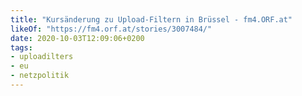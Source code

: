 ```yaml
---
title: "Kursänderung zu Upload-Filtern in Brüssel - fm4.ORF.at"
likeOf: "https://fm4.orf.at/stories/3007484/"
date: 2020-10-03T12:09:06+0200
tags:
- uploadilters
- eu
- netzpolitik
---
```

